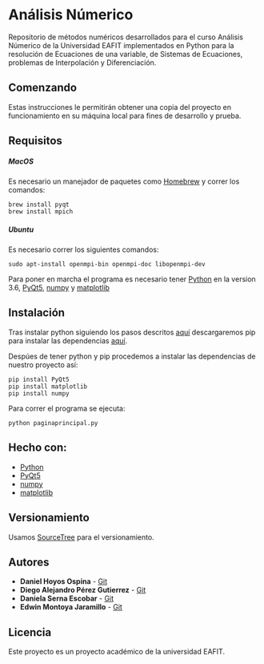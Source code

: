 # Análisis Númerico

Repositorio de métodos numéricos desarrollados para el curso Análisis Númerico de la Universidad  EAFIT implementados en Python para la resolución de Ecuaciones de una variable, de Sistemas de Ecuaciones, problemas de Interpolación y Diferenciación.

## Comenzando

Estas instrucciones le permitirán obtener una copia del proyecto en funcionamiento en su máquina local para fines de desarrollo y prueba.

## Requisitos
##### MacOS
Es necesario un manejador de paquetes como [Homebrew](https://brew.sh/) y correr los comandos:


```
brew install pyqt
brew install mpich
```


##### Ubuntu

Es necesario correr los siguientes comandos:

```
sudo apt-install openmpi-bin openmpi-doc libopenmpi-dev
```

Para poner en marcha el programa es necesario tener  [Python](https://www.python.org/downloads/release/python-360/) en la version 3.6, [PyQt5](http://pyqt.sourceforge.net/Docs/PyQt5/installation.html), [numpy](http://www.numpy.org/) y [matplotlib](https://matplotlib.org/)



## Instalación
Tras instalar python siguiendo los pasos descritos [aquí](https://www.python.org/downloads/) descargaremos pip para instalar las dependencias [aquí](https://pip.pypa.io/en/stable/installing/).



Despúes de tener python y pip procedemos a instalar las dependencias de nuestro proyecto así:

```
pip install PyQt5
pip install matplotlib
pip install numpy
```

Para correr el programa se ejecuta:

```
python paginaprincipal.py
```

## Hecho con:

* [Python](https://www.python.org/downloads/release/python-360/)
* [PyQt5](http://pyqt.sourceforge.net/Docs/PyQt5/installation.html)
* [numpy](http://www.numpy.org/)
* [matplotlib](https://matplotlib.org/)


## Versionamiento

Usamos [SourceTree](https://www.sourcetreeapp.com/) para el versionamiento.

## Autores

* **Daniel Hoyos Ospina**  - [Git](https://github.com/dhoyoso)
* **Diego Alejandro Pérez Gutierrez**  - [Git](https://github.com/dperezg1)
* **Daniela Serna Escobar**  - [Git](https://github.com/dsernae)
* **Edwin Montoya Jaramillo**  - [Git](https://github.com/emonto15)

## Licencia

Este proyecto es un proyecto académico de la universidad EAFIT.
